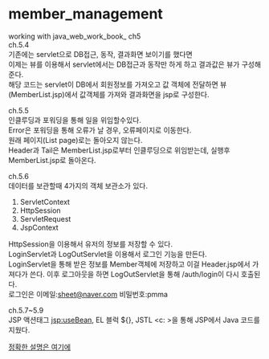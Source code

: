 # member_management
working with java_web_work_book_ ch5  
ch.5.4  
기존에는 servlet으로 DB접근, 동작, 결과화면 보이기를 했다면  
이제는 뷰를 이용해서 servlet에서는 DB접근과 동작만 하게 하고 결과값은 뷰가 구성해준다.  
해당 코드는 servlet이 DB에서 회원정보를 가져오고 값 객체에 전달하면 뷰(MemberList.jsp)에서 값객체를 가져와 결과화면을 jsp로 구성한다.  
  
ch.5.5  
인클루딩과 포워딩을 통해 일을 위임할수있다.  
Error은 포워딩을 통해 오류가 날 경우, 오류페이지로 이동한다.  
원래 페이지(List page)로는 돌아오지 않는다.  
Header과 Tail은 MemberList.jsp로부터 인클루딩으로 위임받는데, 실행후 MemberList.jsp로 돌아온다.  
  
ch.5.6  
데이터를 보관할때 4가지의 객체 보관소가 있다.  
1. ServletContext  
2. HttpSession
3. ServletRequest
4. JspContext

  
HttpSession을 이용해서 유저의 정보를 저장할 수 있다.  
LoginServlet과 LogOutServlet을 이용해서 로그인 기능을 만든다.  
LoginServlet을 통해 받은 정보를 Member객체에 저장하고 이걸 Header.jsp에서 가져다가 쓴다. 이후 로그아웃을 하면 LogOutServlet을 통해 /auth/login이 다시 호출된다.  
로그인은 이메일:sheet@naver.com 비밀번호:pmma  
  
ch.5.7~5.9  
JSP 액션태그 <jsp:useBean>, EL 블럭 ${}, JSTL <c: >을 통해 JSP에서 Java 코드를 지웠다.


[정확한 설명은 여기에](https://github.com/suhwoo/BookReview/blob/main/Java_Web_WorkBook/Ch.5%20MVC%EC%95%84%ED%82%A4%ED%85%8D%EC%B3%90.md)
